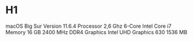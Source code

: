 # H1
macOS Big Sur
Version 11.6.4
Processor 2,6 Ghz 6-Core Intel Core i7
Memory 16 GB 2400 MHz DDR4
Graphics Intel UHD Graphics 630 1536 MB
